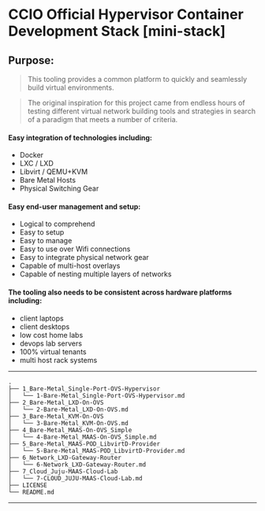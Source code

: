 # CCIO Official Hypervisor Container Development Stack [mini-stack]

## Purpose:

>This tooling provides a common platform to quickly and seamlessly build virtual environments.

>The original inspiration for this project came from endless hours of testing different virtual 
>network building tools and strategies in search of a paradigm that meets a number of criteria.

#### Easy integration of technologies including:
  + Docker
  + LXC / LXD
  + Libvirt / QEMU+KVM
  + Bare Metal Hosts
  + Physical Switching Gear

#### Easy end-user management and setup:
  + Logical to comprehend
  + Easy to setup
  + Easy to manage
  + Easy to use over Wifi connections
  + Easy to integrate physical network gear
  + Capable of multi-host overlays
  + Capable of nesting multiple layers of networks

#### The tooling also needs to be consistent across hardware platforms including:
  + client laptops
  + client desktops
  + low cost home labs
  + devops lab servers
  + 100% virtual tenants
  + multi host rack systems

****
    .
    ├── 1_Bare-Metal_Single-Port-OVS-Hypervisor
    │   └── 1-Bare-Metal_Single-Port-OVS-Hypervisor.md
    ├── 2_Bare-Metal_LXD-On-OVS
    │   └── 2-Bare-Metal_LXD-On-OVS.md
    ├── 3_Bare-Metal_KVM-On-OVS
    │   └── 3-Bare-Metal_KVM-On-OVS.md
    ├── 4_Bare-Metal_MAAS-On-OVS_Simple
    │   └── 4-Bare-Metal_MAAS-On-OVS_Simple.md
    ├── 5_Bare-Metal_MAAS-POD_LibvirtD-Provider
    │   └── 5-Bare-Metal_MAAS-POD_LibvirtD-Provider.md
    ├── 6_Network_LXD-Gateway-Router
    │   └── 6-Network_LXD-Gateway-Router.md
    ├── 7_Cloud_Juju-MAAS-Cloud-Lab
    │   └── 7-CLOUD_JUJU-MAAS-Cloud-Lab.md
    ├── LICENSE
    └── README.md
    
****
